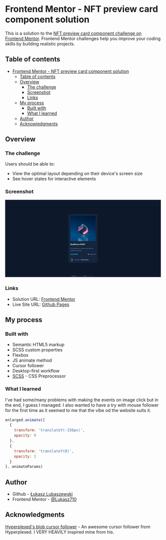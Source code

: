 # Frontend Mentor - NFT preview card component solution

This is a solution to the [NFT preview card component challenge on Frontend Mentor](https://www.frontendmentor.io/challenges/nft-preview-card-component-SbdUL_w0U). Frontend Mentor challenges help you improve your coding skills by building realistic projects. 

## Table of contents

- [Frontend Mentor - NFT preview card component solution](#frontend-mentor---nft-preview-card-component-solution)
  - [Table of contents](#table-of-contents)
  - [Overview](#overview)
    - [The challenge](#the-challenge)
    - [Screenshot](#screenshot)
    - [Links](#links)
  - [My process](#my-process)
    - [Built with](#built-with)
    - [What I learned](#what-i-learned)
  - [Author](#author)
  - [Acknowledgments](#acknowledgments)

## Overview

### The challenge

Users should be able to:

- View the optimal layout depending on their device's screen size
- See hover states for interactive elements

### Screenshot

![](./screenshot.png)

### Links

- Solution URL: [Frontend Mentor](https://www.frontendmentor.io/solutions/nft-preview-card-using-scss-and-some-additional-features-klaFrwRNp8)
- Live Site URL: [Github Pages](https://luckyszakul0.github.io/FM-NFT-preview-card-component/)

## My process

### Built with

- Semantic HTML5 markup
- SCSS custom properties
- Flexbox
- JS animate method
- Cursor follower
- Desktop-first workflow
- [SCSS](https://sass-lang.com/) - CSS Preprocessor

### What I learned

I've had some/many problems with making the events on image click but in the end, I guess I managed. I also wanted to have a try with mouse follower for the first time as it seemed to me that the vibe od the website suits it.

```js
enlarged.animate([
  {
    transform: 'translateY(-150px)',
    opacity: 0
  },
  {
    transform: 'translateY(0)',
    opacity: 1
  }
], animateParams)
```

## Author

- Github - [Łukasz Lubaszewski](https://github.com/luckyszakul0)
- Frontend Mentor - [@Lukasz710](https://www.frontendmentor.io/profile/Lukasz710)

## Acknowledgments

[Hyperplexed's blob cursor follower](https://codepen.io/Hyperplexed/pen/KKBjvbG) - An awesome cursor follower from Hyperplexed. I VERY HEAVILY inspired mine from his.
